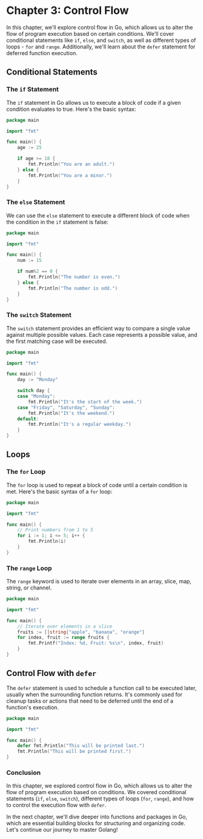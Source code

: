# Chapter 3: Control Flow

In this chapter, we'll explore control flow in Go, which allows us to alter the flow of program execution based on certain conditions. We'll cover conditional statements like `if`, `else`, and `switch`, as well as different types of loops - `for` and `range`. Additionally, we'll learn about the `defer` statement for deferred function execution.

## Conditional Statements

### The `if` Statement

The `if` statement in Go allows us to execute a block of code if a given condition evaluates to true. Here's the basic syntax:

```go
package main

import "fmt"

func main() {
    age := 25

    if age >= 18 {
        fmt.Println("You are an adult.")
    } else {
        fmt.Println("You are a minor.")
    }
}
```

### The `else` Statement

We can use the `else` statement to execute a different block of code when the condition in the `if` statement is false:

```go
package main

import "fmt"

func main() {
    num := 15

    if num%2 == 0 {
        fmt.Println("The number is even.")
    } else {
        fmt.Println("The number is odd.")
    }
}
```

### The `switch` Statement

The `switch` statement provides an efficient way to compare a single value against multiple possible values. Each case represents a possible value, and the first matching case will be executed.

```go
package main

import "fmt"

func main() {
    day := "Monday"

    switch day {
    case "Monday":
        fmt.Println("It's the start of the week.")
    case "Friday", "Saturday", "Sunday":
        fmt.Println("It's the weekend.")
    default:
        fmt.Println("It's a regular weekday.")
    }
}
```

## Loops

### The `for` Loop

The `for` loop is used to repeat a block of code until a certain condition is met. Here's the basic syntax of a `for` loop:

```go
package main

import "fmt"

func main() {
    // Print numbers from 1 to 5
    for i := 1; i <= 5; i++ {
        fmt.Println(i)
    }
}
```

### The `range` Loop

The `range` keyword is used to iterate over elements in an array, slice, map, string, or channel.

```go
package main

import "fmt"

func main() {
    // Iterate over elements in a slice
    fruits := []string{"apple", "banana", "orange"}
    for index, fruit := range fruits {
        fmt.Printf("Index: %d, Fruit: %s\n", index, fruit)
    }
}
```

## Control Flow with `defer`

The `defer` statement is used to schedule a function call to be executed later, usually when the surrounding function returns. It's commonly used for cleanup tasks or actions that need to be deferred until the end of a function's execution.

```go
package main

import "fmt"

func main() {
    defer fmt.Println("This will be printed last.")
    fmt.Println("This will be printed first.")
}
```

### Conclusion

In this chapter, we explored control flow in Go, which allows us to alter the flow of program execution based on conditions. We covered conditional statements (`if`, `else`, `switch`), different types of loops (`for`, `range`), and how to control the execution flow with `defer`.

In the next chapter, we'll dive deeper into functions and packages in Go, which are essential building blocks for structuring and organizing code. Let's continue our journey to master Golang!